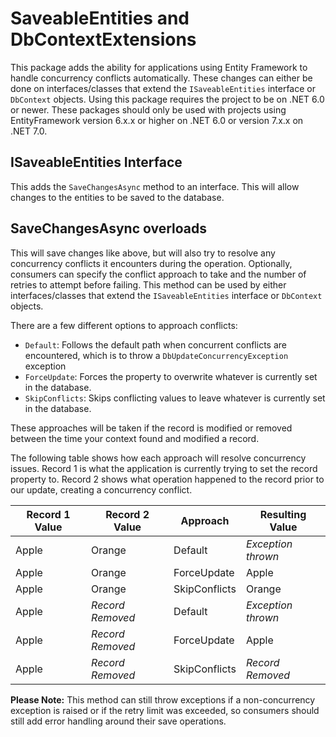 # SaveableEntities and DbContextExtensions
This package adds the ability for applications using Entity Framework to handle concurrency conflicts automatically. These changes can either be done on interfaces/classes that extend the `ISaveableEntities` interface or `DbContext` objects. Using this package requires the project to be on .NET 6.0 or newer. These packages should only be used with projects using EntityFramework version 6.x.x or higher on .NET 6.0 or version 7.x.x on .NET 7.0.


## ISaveableEntities Interface
This adds the `SaveChangesAsync` method to an interface. This will allow changes to the entities to be saved to the database.

## SaveChangesAsync overloads
This will save changes like above, but will also try to resolve any concurrency conflicts it encounters during the operation. Optionally, consumers can specify the conflict approach to take and the number of retries to attempt before failing. This method can be used by either interfaces/classes that extend the `ISaveableEntities` interface or `DbContext` objects.

There are a few different options to approach conflicts:
- `Default`: Follows the default path when concurrent conflicts are encountered, which is to throw a `DbUpdateConcurrencyException` exception
- `ForceUpdate`: Forces the property to overwrite whatever is currently set in the database.
- `SkipConflicts`: Skips conflicting values to leave whatever is currently set in the database.

These approaches will be taken if the record is modified or removed between the time your context found and modified a record.

The following table shows how each approach will resolve concurrency issues. Record 1 is what the application is currently trying to set the record property to. Record 2 shows what operation happened to the record prior to our update, creating a concurrency conflict.

| Record 1 Value | Record 2 Value   | Approach      | Resulting Value    |
|----------------|------------------|---------------|--------------------|
| Apple          | Orange           | Default       | *Exception thrown* |
| Apple          | Orange           | ForceUpdate   | Apple              |
| Apple          | Orange           | SkipConflicts | Orange             |
| Apple          | *Record Removed* | Default       | *Exception thrown* |
| Apple          | *Record Removed* | ForceUpdate   | Apple              |
| Apple          | *Record Removed* | SkipConflicts | *Record Removed*   |

**Please Note:** This method can still throw exceptions if a non-concurrency exception is raised or if the retry limit was exceeded, so consumers should still add error handling around their save operations.
